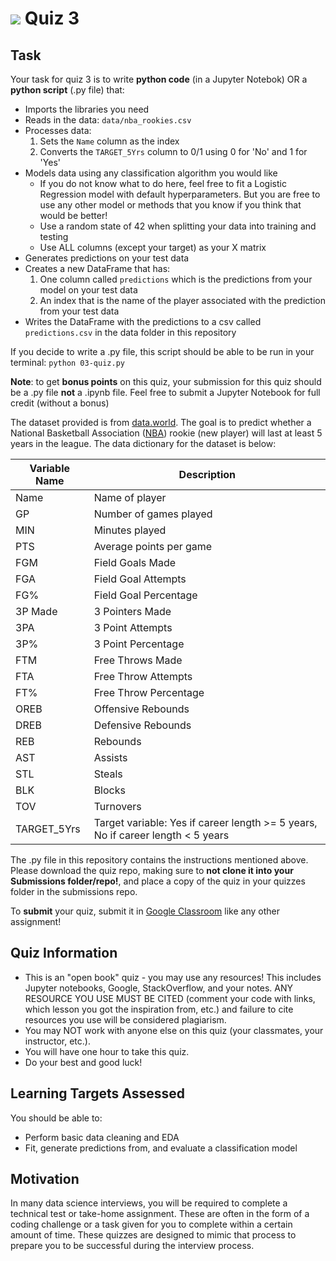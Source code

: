 # ![](https://ga-dash.s3.amazonaws.com/production/assets/logo-9f88ae6c9c3871690e33280fcf557f33.png) Quiz 3  

## Task
Your task for quiz 3 is to write **python code** (in a Jupyter Notebok) OR a **python script** (.py file) that:
- Imports the libraries you need
- Reads in the data: `data/nba_rookies.csv`
- Processes data:
    1. Sets the `Name` column as the index
    2. Converts the `TARGET_5Yrs` column to 0/1 using 0 for 'No' and 1 for 'Yes'
- Models data using any classification algorithm you would like
  - If you do not know what to do here, feel free to fit a Logistic Regression model with default hyperparameters. But you are free to use any other model or methods that you know if you think that would be better!
  - Use a random state of 42 when splitting your data into training and testing
  - Use ALL columns (except your target) as your X matrix
- Generates predictions on your test data
- Creates a new DataFrame that has:
    1. One column called `predictions` which is the predictions from your model on your test data
    2. An index that is the name of the player associated with the prediction from your test data
- Writes the DataFrame with the predictions to a csv called `predictions.csv` in the data folder in this repository

If you decide to write a .py file, this script should be able to be run in your terminal: `python 03-quiz.py`

**Note**: to get **bonus points** on this quiz, your submission for this quiz should be a .py file **not** a .ipynb file. Feel free to submit a Jupyter Notebook for full credit (without a bonus)

The dataset provided is from [data.world](https://data.world/exercises/logistic-regression-exercise-1). The goal is to predict whether a National Basketball Association ([NBA](https://www.nba.com/)) rookie (new player) will last at least 5 years in the league. The data dictionary for the dataset is below:

Variable Name | Description
--- | ---
Name | Name of player
GP | Number of games played
MIN | Minutes played
PTS | Average points per game
FGM | Field Goals Made
FGA | Field Goal Attempts
FG% | Field Goal Percentage
3P Made | 3 Pointers Made
3PA | 3 Point Attempts
3P% | 3 Point Percentage
FTM | Free Throws Made
FTA | Free Throw Attempts
FT% | Free Throw Percentage
OREB | Offensive Rebounds
DREB | Defensive Rebounds
REB | Rebounds
AST | Assists
STL | Steals
BLK | Blocks
TOV | Turnovers
TARGET_5Yrs | Target variable: Yes if career length >= 5 years, No if career length < 5 years

The .py file in this repository contains the instructions mentioned above. Please download the quiz repo, making sure to **not clone it into your Submissions folder/repo!**, and place a copy of the quiz in your quizzes folder in the submissions repo.

To **submit** your quiz, submit it in [Google Classroom](https://classroom.google.com) like any other assignment!

## Quiz Information
- This is an "open book" quiz - you may use any resources! This includes Jupyter notebooks, Google, StackOverflow, and your notes. ANY RESOURCE YOU USE MUST BE CITED (comment your code with links, which lesson you got the inspiration from, etc.) and failure to cite resources you use will be considered plagiarism.
- You may NOT work with anyone else on this quiz (your classmates, your instructor, etc.).
- You will have one hour to take this quiz.
- Do your best and good luck!

## Learning Targets Assessed
You should be able to:
- Perform basic data cleaning and EDA
- Fit, generate predictions from, and evaluate a classification model

## Motivation
In many data science interviews, you will be required to complete a technical test or take-home assignment. These are often in the form of a coding challenge or a task given for you to complete within a certain amount of time. These quizzes are designed to mimic that process to prepare you to be successful during the interview process.
